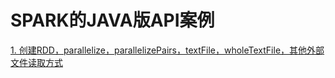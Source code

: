 # SPARK的JAVA版API案例
[1. 创建RDD，parallelize，parallelizePairs，textFile，wholeTextFile，其他外部文件读取方式](https://github.com/lk6678979/owp-spark/blob/master/java-rdd/Create.md) 
